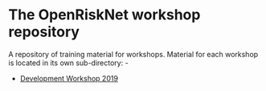 # The OpenRiskNet workshop repository
A repository of training material for workshops. Material for each
workshop is located in its own sub-directory: -

-   [Development Workshop 2019](development-workshop-2019/README.md)

